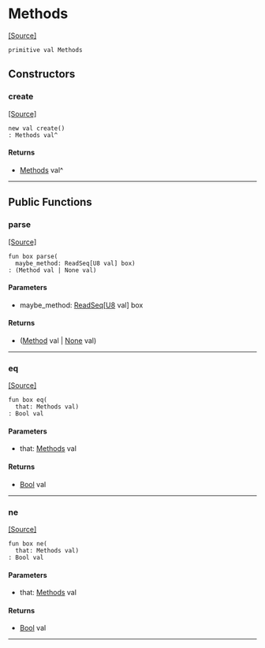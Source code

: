 # Methods
<span class="source-link">[[Source]](src/server/method.md#L56)</span>
```pony
primitive val Methods
```

## Constructors

### create
<span class="source-link">[[Source]](src/server/method.md#L56)</span>


```pony
new val create()
: Methods val^
```

#### Returns

* [Methods](server-Methods.md) val^

---

## Public Functions

### parse
<span class="source-link">[[Source]](src/server/method.md#L57)</span>


```pony
fun box parse(
  maybe_method: ReadSeq[U8 val] box)
: (Method val | None val)
```
#### Parameters

*   maybe_method: [ReadSeq](builtin-ReadSeq.md)\[[U8](builtin-U8.md) val\] box

#### Returns

* ([Method](server-Method.md) val | [None](builtin-None.md) val)

---

### eq
<span class="source-link">[[Source]](src/server/method.md#L57)</span>


```pony
fun box eq(
  that: Methods val)
: Bool val
```
#### Parameters

*   that: [Methods](server-Methods.md) val

#### Returns

* [Bool](builtin-Bool.md) val

---

### ne
<span class="source-link">[[Source]](src/server/method.md#L57)</span>


```pony
fun box ne(
  that: Methods val)
: Bool val
```
#### Parameters

*   that: [Methods](server-Methods.md) val

#### Returns

* [Bool](builtin-Bool.md) val

---

